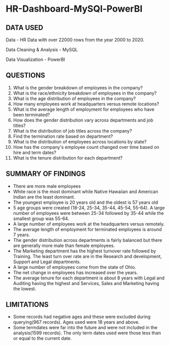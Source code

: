 # HR-Dashboard-MySQl-PowerBI

## DATA USED
Data - HR Data with over 22000 rows from the year 2000 to 2020.

 Data Cleaning & Analysis - MySQL
 
 Data Visualization - PowerBI
 
 ## QUESTIONS
 
 1. What is the gender breakdown of employees in the company?
 2. What is the race/ethnicity breakdown of employees in the company?
 3. What is the age distribution of employees in the company?
 4. How many employees work at headquarters versus remote locations?
 5. What is the average length of employment for employees who have been terminated?
 6. How does the gender distribution vary across departments and job titles?
 7. What is the distribution of job titles across the company?
 8. Find the termination rate based on department?
 9. What is the distribution of employees across locations by state?
 10. How has the company's employee count changed over time based on hire and term dates?
 11. What is the tenure distribution for each department?
 
 ## SUMMARY OF FINDINGS
 + There are more male employees
 + White race is the most dominant while Native Hawaiian and American Indian are the least dominant.
 + The youngest employee is 20 years old and the oldest is 57 years old
 + 5 age groups were created (18-24, 25-34, 35-44, 45-54, 55-64). A large number of employees were between 25-34 followed by 35-44 while the smallest group was 55-64.
 + A large number of employees work at the headquarters versus remotely.
 + The average length of employment for terminated employees is around 7 years.
 + The gender distribution across departments is fairly balanced but there are generally more male than female employees.
 + The Marketing department has the highest turnover rate followed by Training. The least turn over rate are in the Research and development, Support and Legal departments.
 + A large number of employees come from the state of Ohio.
 + The net change in employees has increased over the years.
 + The average tenure for each department is about 8 years with Legal and Auditing having the highest and Services, Sales and Marketing having the lowest.
 
 ## LIMITATIONS
 + Some records had negative ages and these were excluded during querying(967 records). Ages used were 18 years and above.
 + Some termdates were far into the future and were not included in the analysis(1599 records). The only term dates used were those less than or equal to the current date.
